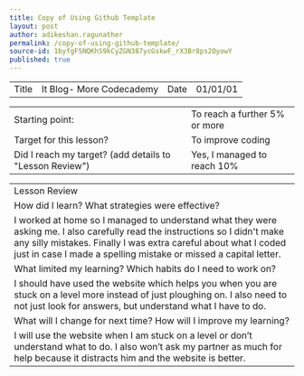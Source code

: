 ```yaml
---
title: Copy of Using Github Template
layout: post
author: adikeshan.ragunather
permalink: /copy-of-using-github-template/
source-id: 1byfgF5NQKhS9kCyZGN387ycGskwF_rX3Br8ps2OyowY
published: true
---
```

<table>
  <tr>
    <td>Title</td>
    <td>It Blog- More Codecademy</td>
    <td>Date</td>
    <td>01/01/01</td>
  </tr>
</table>


<table>
  <tr>
    <td>Starting point:</td>
    <td>To reach a further 5% or more</td>
  </tr>
  <tr>
    <td>Target for this lesson?</td>
    <td>To improve coding</td>
  </tr>
  <tr>
    <td>Did I reach my target? 
(add details to "Lesson Review")</td>
    <td>Yes, I managed to reach 10%</td>
  </tr>
</table>


<table>
  <tr>
    <td>Lesson Review</td>
  </tr>
  <tr>
    <td>How did I learn? What strategies were effective? </td>
  </tr>
  <tr>
    <td>I worked at home so I managed to understand what they were asking me. I also carefully read the instructions so I didn't make any silly mistakes. Finally I was extra careful about what I coded just in case I made a spelling mistake or missed a capital letter.</td>
  </tr>
  <tr>
    <td>What limited my learning? Which habits do I need to work on? </td>
  </tr>
  <tr>
    <td>I should have used the website which helps you when you are stuck on a level more instead of just ploughing on. I also need to not just look for answers, but understand what I have to do. </td>
  </tr>
  <tr>
    <td>What will I change for next time? How will I improve my learning?</td>
  </tr>
  <tr>
    <td>I will use the website when I am stuck on a level or don’t understand what to do. I also won’t ask my partner as much for help because it distracts him and the website is better.</td>
  </tr>
</table>


